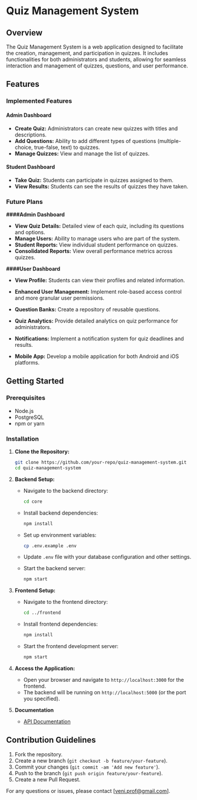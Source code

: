 # Quiz Management System

## Overview

The Quiz Management System is a web application designed to facilitate the creation, management, and participation in quizzes. It includes functionalities for both administrators and students, allowing for seamless interaction and management of quizzes, questions, and user performance.

## Features

### Implemented Features

#### Admin Dashboard
- **Create Quiz:** Administrators can create new quizzes with titles and descriptions.
- **Add Questions:** Ability to add different types of questions (multiple-choice, true-false, text) to quizzes.
- **Manage Quizzes:** View and manage the list of quizzes.


#### Student Dashboard
- **Take Quiz:** Students can participate in quizzes assigned to them.
- **View Results:** Students can see the results of quizzes they have taken.

### Future Plans

**####Admin Dashboard**
- **View Quiz Details:** Detailed view of each quiz, including its questions and options.
- **Manage Users:** Ability to manage users who are part of the system.
- **Student Reports:** View individual student performance on quizzes.
- **Consolidated Reports:** View overall performance metrics across quizzes.

**####User Dashboard**

- **View Profile:** Students can view their profiles and related information.
 
- **Enhanced User Management:** Implement role-based access control and more granular user permissions.
- **Question Banks:** Create a repository of reusable questions.
- **Quiz Analytics:** Provide detailed analytics on quiz performance for administrators.
- **Notifications:** Implement a notification system for quiz deadlines and results.
- **Mobile App:** Develop a mobile application for both Android and iOS platforms.
  

## Getting Started

### Prerequisites

- Node.js
- PostgreSQL
- npm or yarn

### Installation

1. **Clone the Repository:**
   ```bash
   git clone https://github.com/your-repo/quiz-management-system.git
   cd quiz-management-system
   ```

2. **Backend Setup:**
   - Navigate to the backend directory:
     ```bash
     cd core
     ```
   - Install backend dependencies:
     ```bash
     npm install
     ```
   - Set up environment variables:
     ```bash
     cp .env.example .env
     ```
   - Update `.env` file with your database configuration and other settings.
   
   - Start the backend server:
     ```bash
     npm start
     ```

3. **Frontend Setup:**
   - Navigate to the frontend directory:
     ```bash
     cd ../frontend
     ```
   - Install frontend dependencies:
     ```bash
     npm install
     ```
   - Start the frontend development server:
     ```bash
     npm start
     ```

4. **Access the Application:**
   - Open your browser and navigate to `http://localhost:3000` for the frontend.
   - The backend will be running on `http://localhost:5000` (or the port you specified).
  
5. **Documentation**

   - [API Documentation](./API.md)

## Contribution Guidelines

1. Fork the repository.
2. Create a new branch (`git checkout -b feature/your-feature`).
3. Commit your changes (`git commit -am 'Add new feature'`).
4. Push to the branch (`git push origin feature/your-feature`).
5. Create a new Pull Request.


For any questions or issues, please contact [veni.prof@gmail.com].



